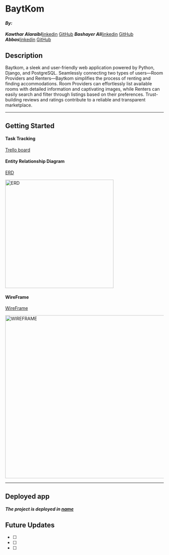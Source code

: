 # BaytKom

#### ***By:***
***Kawthar Alaraibi***[linkedin](https://www.linkedin.com/in/kawthar-alaraibi/) [GitHub](https://github.com/Kawther303) 
***Bashayer Ali***[linkedin](https://www.linkedin.com/in/bashayer-alsalami/) [GitHub](https://github.com/Bashayer-Alsalami) 
***Abbas***[linkedin]() [GitHub](https://github.com) 

## Description
Baytkom, a sleek and user-friendly web application powered by Python, Django, and PostgreSQL. Seamlessly connecting two types of users—Room Providers and Renters—Baytkom simplifies the process of renting and finding accommodations. Room Providers can effortlessly list available rooms with detailed information and captivating images, while Renters can easily search and filter through listings based on their preferences. Trust-building reviews and ratings contribute to a reliable and transparent marketplace.

***
## Getting Started
#### Task Tracking
[Trello board](https://trello.com/b/eqmUkVsq/baytkom)

#### Entity Relationship Diagram
[ERD]() 

<img width="344" alt="ERD" src="https://i.imgur.com/PsXbCon_d.jpg?maxwidth=520&shape=thumb&fidelity=high">


#### WireFrame
[WireFrame](https://i.imgur.com/AIX3xJe.png)

<img width="517" alt="WIREFRAME" src="https://i.imgur.com/AIX3xJe_d.jpg?maxwidth=520&shape=thumb&fidelity=high">


***


## Deployed app

##### The project is deployed in [name](url)



## Future Updates

- [ ] 
- [ ] 
- [ ] 



